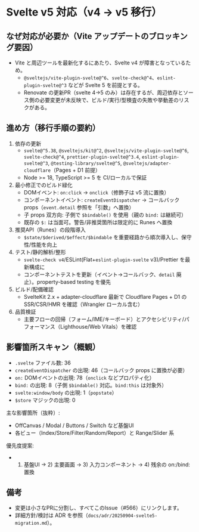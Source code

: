 # Svelte v5 対応（v4 → v5 移行）

## なぜ対応が必要か（Vite アップデートのブロッキング要因）

- Vite と周辺ツールを最新化するにあたり、Svelte v4 が障害となっているため。
  - `@sveltejs/vite-plugin-svelte@^6`、`svelte-check@^4`、`eslint-plugin-svelte@^3` などが Svelte 5 を前提とする。
  - Renovate の更新PR（svelte 4→5 のみ）は存在するが、周辺依存とソース側の必要変更が未反映で、ビルド/実行/型検査の失敗や挙動差のリスクがある。

## 進め方（移行手順の要約）

1. 依存の更新
   - `svelte@^5.38`, `@sveltejs/kit@^2`, `@sveltejs/vite-plugin-svelte@^6`, `svelte-check@^4`,
     `prettier-plugin-svelte@^3.4`, `eslint-plugin-svelte@^3`, `@testing-library/svelte@^5`,
     `@sveltejs/adapter-cloudflare`（Pages + D1 前提）
   - Node >= 18, TypeScript >= 5 を CI/ローカルで保証
2. 最小修正でのビルド緑化
   - DOMイベント: `on:click` → `onclick`（修飾子は v5 流に置換）
   - コンポーネントイベント: `createEventDispatcher` → コールバック props（`event.detail` 参照を「引数」へ置換）
   - 子 props 双方向: 子側で `$bindable()` を使用（親の `bind:` は継続可）
   - 既存の `$:` は当面可。警告/非推奨箇所は限定的に Runes へ置換
3. 推奨API（Runes）の段階導入
   - `$state/$derived/$effect/$bindable` を重要経路から順次導入し、保守性/性能を向上
4. テスト/静的解析/整形
   - `svelte-check v4`/ESLint(Flat+`eslint-plugin-svelte` v3)/Prettier を最新構成に
   - コンポーネントテストを更新（イベント→コールバック、`detail` 廃止）。property-based testing を優先
5. ビルド/配備確認
   - SvelteKit 2.x + adapter-cloudflare 最新で Cloudflare Pages + D1 の SSR/CSR/HMR を確認（Wrangler ローカル含む）
6. 品質検証
   - 主要フローの回帰（フォーム/IME/キーボード）とアクセシビリティ/パフォーマンス（Lighthouse/Web Vitals）を確認

## 影響箇所スキャン（概観）

- `.svelte` ファイル数: 36
- `createEventDispatcher` の出現: 46（コールバック props に置換が必要）
- `on:` DOMイベントの出現: 78（`onclick` などプロパティ化）
- `bind:` の出現: 8（子側 `$bindable()` 対応。`bind:this` は対象外）
- `svelte:window/body` の出現: 1（`popstate`）
- `$store` マジックの出現: 0

主な影響箇所（抜粋）:
- OffCanvas / Modal / Buttons / Switch など基盤UI
- 各ビュー（Index/Store/Filter/Random/Report）と Range/Slider 系

優先度提案:
- 1) 基盤UI → 2) 主要画面 → 3) 入力コンポーネント → 4) 残余の on:/bind: 置換

## 備考

- 変更は小さなPRに分割し、すべてこのIssue（#566）にリンクします。
- 詳細方針/検討は ADR を参照（`docs/adr/20250904-svelte5-migration.md`）。
